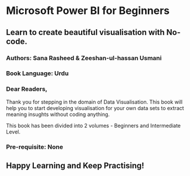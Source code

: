 # Microsoft Power BI for Beginners
## Learn to create beautiful visualisation with No-code.

### Authors: Sana Rasheed & Zeeshan-ul-hassan Usmani
### Book Language: Urdu 


### Dear Readers,

Thank you for stepping in the domain of Data Visualisation. This book will help you to start developing visualisation for your own data sets to extract meaning insughts without coding anything.

This book has been divided into 2 volumes - Beginners and Intermediate Level. 

### Pre-requisite: None

## Happy Learning and Keep Practising!
